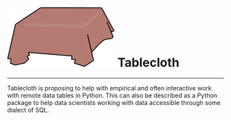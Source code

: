 # ![GitHub Logo](logo.png) Tablecloth

---

Tablecloth is proposing to help with empirical and often interactive work with remote data tables in Python.
This can also be described as a Python package to help data scientists working with data accessible through
some dialect of SQL.
